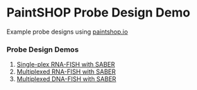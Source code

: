 # PaintSHOP Probe Design Demo

Example probe designs using [paintshop.io](https://paintshop.io)


### Probe Design Demos

1. [Single-plex RNA-FISH with SABER](./demo_1/demo_1.pdf)
2. [Multiplexed RNA-FISH with SABER](./demo_2/demo_2.pdf)
3. [Multiplexed DNA-FISH with SABER](./demo_3/paintshop_chrX_workflow.pdf)
